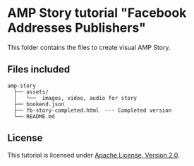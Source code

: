 # AMP Story tutorial "Facebook Addresses Publishers"

This folder contains the files to create visual AMP Story.

## Files included

```text
amp-story
  ├── assets/
  │   └──  images, video, audio for story
  ├── bookend.json   
  ├── fb-story-completed.html  --- Completed version
  └── README.md
```

## License

This tutorial is licensed under [Apache License, Version 2.0](https://github.com/ampproject/docs/blob/master/LICENSE).

